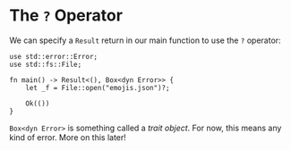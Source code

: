 # The `?` Operator

We can specify a `Result` return in our main function to use the `?` operator:

```rust,should_panic
use std::error::Error;
use std::fs::File;

fn main() -> Result<(), Box<dyn Error>> {
    let _f = File::open("emojis.json")?;

    Ok(())
}
```

`Box<dyn Error>` is something called a _trait object_. For now, this means any
kind of error. More on this later!
